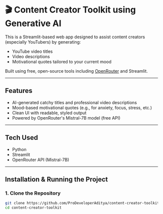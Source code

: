 # 🎬 Content Creator Toolkit using Generative AI

This is a Streamlit-based web app designed to assist content creators (especially YouTubers) by generating:
-  YouTube video titles
-  Video descriptions
-  Motivational quotes tailored to your current mood

Built using free, open-source tools including [OpenRouter](https://openrouter.ai) and Streamlit.

---

## Features

-  AI-generated catchy titles and professional video descriptions
-  Mood-based motivational quotes (e.g., for anxiety, focus, stress, etc.)
-  Clean UI with readable, styled output
-  Powered by OpenRouter's Mistral-7B model (free API)

---

## Tech Used

- Python 
- Streamlit 
- OpenRouter API (Mistral-7B)

---

## Installation & Running the Project

### 1. Clone the Repository

```bash
git clone https://github.com/ProDeveloperAditya/content-creator-toolkit-safe
cd content-creator-toolkit

